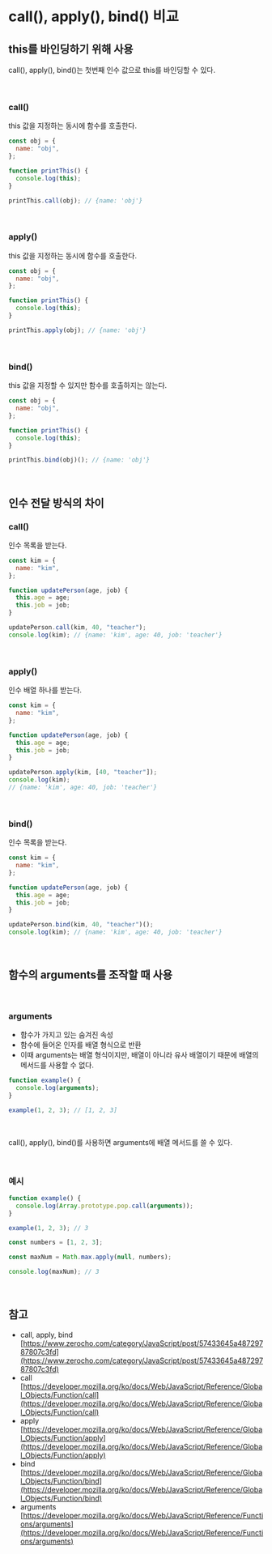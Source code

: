 # call(), apply(), bind() 비교

## this를 바인딩하기 위해 사용

call(), apply(), bind()는 첫번째 인수 값으로 this를 바인딩할 수 있다.

<br/>

### **call()**

this 값을 지정하는 동시에 함수를 호출한다.

```javascript
const obj = {
  name: "obj",
};

function printThis() {
  console.log(this);
}

printThis.call(obj); // {name: 'obj'}
```

<br/>

### **apply()**

this 값을 지정하는 동시에 함수를 호출한다.

```javascript
const obj = {
  name: "obj",
};

function printThis() {
  console.log(this);
}

printThis.apply(obj); // {name: 'obj'}
```

<br/>

### **bind()**

this 값을 지정할 수 있지만 함수를 호출하지는 않는다.

```javascript
const obj = {
  name: "obj",
};

function printThis() {
  console.log(this);
}

printThis.bind(obj)(); // {name: 'obj'}
```

<br/>

## 인수 전달 방식의 차이

### **call()**

인수 목록을 받는다.

```javascript
const kim = {
  name: "kim",
};

function updatePerson(age, job) {
  this.age = age;
  this.job = job;
}

updatePerson.call(kim, 40, "teacher");
console.log(kim); // {name: 'kim', age: 40, job: 'teacher'}
```

<br/>

### **apply()**

인수 배열 하나를 받는다.

```javascript
const kim = {
  name: "kim",
};

function updatePerson(age, job) {
  this.age = age;
  this.job = job;
}

updatePerson.apply(kim, [40, "teacher"]);
console.log(kim);
// {name: 'kim', age: 40, job: 'teacher'}
```

<br/>

### **bind()**

인수 목록을 받는다.

```javascript
const kim = {
  name: "kim",
};

function updatePerson(age, job) {
  this.age = age;
  this.job = job;
}

updatePerson.bind(kim, 40, "teacher")();
console.log(kim); // {name: 'kim', age: 40, job: 'teacher'}
```

<br/>

## 함수의 arguments를 조작할 때 사용

<br/>

### **arguments**

- 함수가 가지고 있는 숨겨진 속성
- 함수에 들어온 인자를 배열 형식으로 반환
- 이때 arguments는 배열 형식이지만, 배열이 아니라 유사 배열이기 때문에 배열의 메서드를 사용할 수 없다.

```javascript
function example() {
  console.log(arguments);
}

example(1, 2, 3); // [1, 2, 3]
```

<br/>

call(), apply(), bind()를 사용하면 arguments에 배열 메서드를 쓸 수 있다.

<br/>

### **예시**

```javascript
function example() {
  console.log(Array.prototype.pop.call(arguments));
}

example(1, 2, 3); // 3
```

```javascript
const numbers = [1, 2, 3];

const maxNum = Math.max.apply(null, numbers);

console.log(maxNum); // 3
```

<br/>

## 참고

- call, apply, bind [https://www.zerocho.com/category/JavaScript/post/57433645a48729787807c3fd](https://www.zerocho.com/category/JavaScript/post/57433645a48729787807c3fd)
- call [https://developer.mozilla.org/ko/docs/Web/JavaScript/Reference/Global_Objects/Function/call](https://developer.mozilla.org/ko/docs/Web/JavaScript/Reference/Global_Objects/Function/call)
- apply [https://developer.mozilla.org/ko/docs/Web/JavaScript/Reference/Global_Objects/Function/apply](https://developer.mozilla.org/ko/docs/Web/JavaScript/Reference/Global_Objects/Function/apply)
- bind [https://developer.mozilla.org/ko/docs/Web/JavaScript/Reference/Global_Objects/Function/bind](https://developer.mozilla.org/ko/docs/Web/JavaScript/Reference/Global_Objects/Function/bind)
- arguments [https://developer.mozilla.org/ko/docs/Web/JavaScript/Reference/Functions/arguments](https://developer.mozilla.org/ko/docs/Web/JavaScript/Reference/Functions/arguments)
